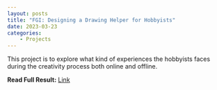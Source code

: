 ```yaml
---
layout: posts
title: "FGI: Designing a Drawing Helper for Hobbyists"
date: 2023-03-23
categories: 
    - Projects
---
```


This project is to explore what kind of experiences the hobbyists faces during the creativity process both online and offline.

**Read Full Result:** [Link](https://docs.google.com/document/d/1Q3pU-q7X3Xyvgnppq3LseoNQFOysghzRUYl-JmoEH6c/edit?usp=sharing)